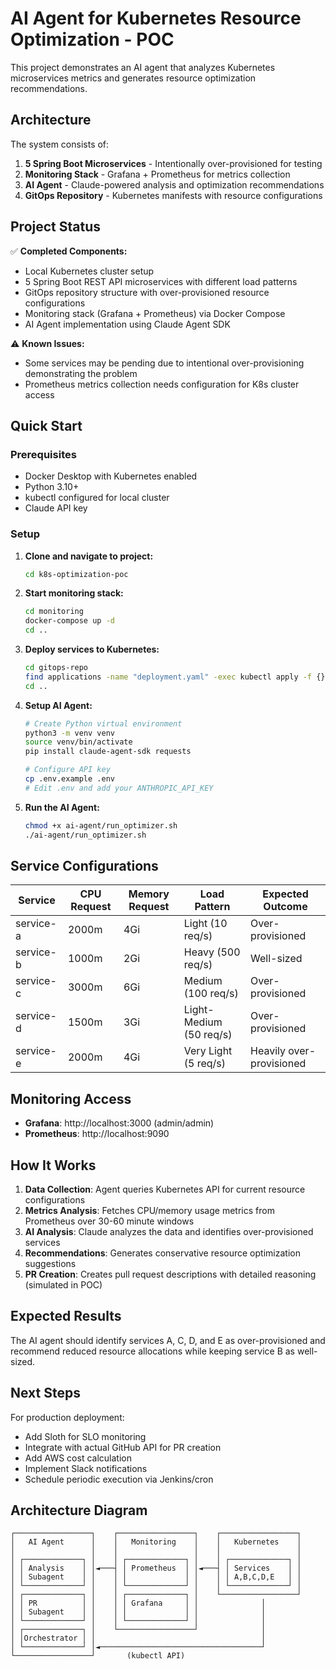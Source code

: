 # AI Agent for Kubernetes Resource Optimization - POC

This project demonstrates an AI agent that analyzes Kubernetes microservices metrics and generates resource optimization recommendations.

## Architecture

The system consists of:

1. **5 Spring Boot Microservices** - Intentionally over-provisioned for testing
2. **Monitoring Stack** - Grafana + Prometheus for metrics collection
3. **AI Agent** - Claude-powered analysis and optimization recommendations
4. **GitOps Repository** - Kubernetes manifests with resource configurations

## Project Status

✅ **Completed Components:**
- Local Kubernetes cluster setup
- 5 Spring Boot REST API microservices with different load patterns
- GitOps repository structure with over-provisioned resource configurations
- Monitoring stack (Grafana + Prometheus) via Docker Compose
- AI Agent implementation using Claude Agent SDK

⚠️ **Known Issues:**
- Some services may be pending due to intentional over-provisioning demonstrating the problem
- Prometheus metrics collection needs configuration for K8s cluster access

## Quick Start

### Prerequisites

- Docker Desktop with Kubernetes enabled
- Python 3.10+
- kubectl configured for local cluster
- Claude API key

### Setup

1. **Clone and navigate to project:**
   ```bash
   cd k8s-optimization-poc
   ```

2. **Start monitoring stack:**
   ```bash
   cd monitoring
   docker-compose up -d
   cd ..
   ```

3. **Deploy services to Kubernetes:**
   ```bash
   cd gitops-repo
   find applications -name "deployment.yaml" -exec kubectl apply -f {} \;
   cd ..
   ```

4. **Setup AI Agent:**
   ```bash
   # Create Python virtual environment
   python3 -m venv venv
   source venv/bin/activate
   pip install claude-agent-sdk requests

   # Configure API key
   cp .env.example .env
   # Edit .env and add your ANTHROPIC_API_KEY
   ```

5. **Run the AI Agent:**
   ```bash
   chmod +x ai-agent/run_optimizer.sh
   ./ai-agent/run_optimizer.sh
   ```

## Service Configurations

| Service | CPU Request | Memory Request | Load Pattern | Expected Outcome |
|---------|-------------|----------------|--------------|------------------|
| service-a | 2000m | 4Gi | Light (10 req/s) | Over-provisioned |
| service-b | 1000m | 2Gi | Heavy (500 req/s) | Well-sized |
| service-c | 3000m | 6Gi | Medium (100 req/s) | Over-provisioned |
| service-d | 1500m | 3Gi | Light-Medium (50 req/s) | Over-provisioned |
| service-e | 2000m | 4Gi | Very Light (5 req/s) | Heavily over-provisioned |

## Monitoring Access

- **Grafana**: http://localhost:3000 (admin/admin)
- **Prometheus**: http://localhost:9090

## How It Works

1. **Data Collection**: Agent queries Kubernetes API for current resource configurations
2. **Metrics Analysis**: Fetches CPU/memory usage metrics from Prometheus over 30-60 minute windows
3. **AI Analysis**: Claude analyzes the data and identifies over-provisioned services
4. **Recommendations**: Generates conservative resource optimization suggestions
5. **PR Creation**: Creates pull request descriptions with detailed reasoning (simulated in POC)

## Expected Results

The AI agent should identify services A, C, D, and E as over-provisioned and recommend reduced resource allocations while keeping service B as well-sized.

## Next Steps

For production deployment:
- Add Sloth for SLO monitoring
- Integrate with actual GitHub API for PR creation
- Add AWS cost calculation
- Implement Slack notifications
- Schedule periodic execution via Jenkins/cron

## Architecture Diagram

```
┌─────────────────┐    ┌─────────────────┐    ┌─────────────────┐
│   AI Agent      │    │   Monitoring    │    │   Kubernetes    │
│                 │    │                 │    │                 │
│ ┌─────────────┐ │    │ ┌─────────────┐ │    │ ┌─────────────┐ │
│ │ Analysis    │ │◄───┤ │ Prometheus  │ │◄───┤ │ Services    │ │
│ │ Subagent    │ │    │ │             │ │    │ │ A,B,C,D,E   │ │
│ └─────────────┘ │    │ └─────────────┘ │    │ └─────────────┘ │
│ ┌─────────────┐ │    │ ┌─────────────┐ │    └─────────────────┘
│ │ PR          │ │    │ │ Grafana     │ │              │
│ │ Subagent    │ │    │ │             │ │              │
│ └─────────────┘ │    │ └─────────────┘ │              │
│ ┌─────────────┐ │    └─────────────────┘              │
│ │Orchestrator │ │                                     │
│ └─────────────┘ │◄────────────────────────────────────┘
└─────────────────┘       (kubectl API)
```